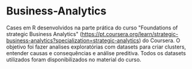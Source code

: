 # Business-Analytics
Cases em R desenvolvidos na parte prática do curso "Foundations of strategic Business Analytics" (https://pt.coursera.org/learn/strategic-business-analytics?specialization=strategic-analytics) do Coursera.
O objetivo foi fazer analises exploratórias com datasets para criar clusters, entender causas e consequências e análise preditiva. Todos os datasets utilizados foram disponibilizados no material do curso.
